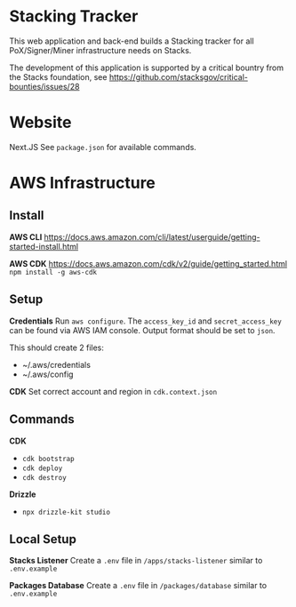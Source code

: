 # Stacking Tracker

This web application and back-end builds a Stacking tracker for all PoX/Signer/Miner infrastructure needs on Stacks.

The development of this application is supported by a critical bountry from the Stacks foundation, see https://github.com/stacksgov/critical-bounties/issues/28

# Website

Next.JS
See `package.json` for available commands.

# AWS Infrastructure

## Install

**AWS CLI**
https://docs.aws.amazon.com/cli/latest/userguide/getting-started-install.html

**AWS CDK**
https://docs.aws.amazon.com/cdk/v2/guide/getting_started.html
`npm install -g aws-cdk`

## Setup

**Credentials**
Run `aws configure`. The `access_key_id` and `secret_access_key` can be found via AWS IAM console. Output format should be set to `json`.

This should create 2 files:

- ~/.aws/credentials
- ~/.aws/config

**CDK**
Set correct account and region in `cdk.context.json`

## Commands

**CDK**

- `cdk bootstrap`
- `cdk deploy`
- `cdk destroy`

**Drizzle**

- `npx drizzle-kit studio`

## Local Setup

**Stacks Listener**
Create a `.env` file in `/apps/stacks-listener` similar to `.env.example`

**Packages Database**
Create a `.env` file in `/packages/database` similar to `.env.example`
